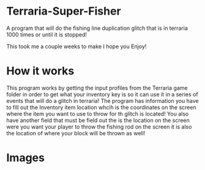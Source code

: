 # Terraria-Super-Fisher
A program that will do the fishing line duplication glitch that is in terraria 1000 times or until it is stopped!

This took me a couple weeks to make I hope you Enjoy!

# How it works
This program works by getting the input profiles from the Terraria game folder in order to get what your inventory key is so it can use it in a series of events that will do a glitch in terraria! The program has information you have to fill out the Inventory item location whcih is the coordinates on the screen where the item you want to use to throw for th glitch is located! You also have another field that must be field out the is the location on the screen were you want your player to throw the fishing rod on the screen it is also the location of where your block will be thrown as well!

# Images
